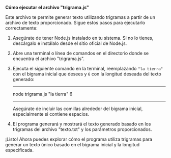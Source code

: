 **Cómo ejecutar el archivo "trigrama.js"**

Este archivo te permite generar texto utilizando trigramas a partir de un archivo de texto proporcionado. Sigue estos pasos para ejecutarlo correctamente:

1. Asegúrate de tener Node.js instalado en tu sistema. Si no lo tienes, descárgalo e instálalo desde el sitio oficial de Node.js.

2. Abre una terminal o línea de comandos en el directorio donde se encuentra el archivo "trigrama.js".

3. Ejecuta el siguiente comando en la terminal, reemplazando `"la tierra"` con el bigrama inicial que desees y `6` con la longitud deseada del texto generado:

   ***

   node trigrama.js "la tierra" 6

   ***

   Asegúrate de incluir las comillas alrededor del bigrama inicial, especialmente si contiene espacios.

4. El programa generará y mostrará el texto generado basado en los trigramas del archivo "texto.txt" y los parámetros proporcionados.

¡Listo! Ahora puedes explorar cómo el programa utiliza trigramas para generar un texto único basado en el bigrama inicial y la longitud especificada.
